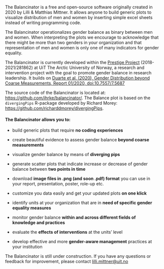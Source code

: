 The Balancinator is a free and open-source software originally created in 2020 by Lilli & Matthias Mittner. It allows anyone to build generic plots to visualize distribution of men and women by inserting simple excel sheets instead of writing programming code. 

The Balancinator operationalizes gender balance as binary between men and women. When interpreting the plots we encourage to acknowledge that there might be more than two genders in your organization and that representation of men and women is only one of many indicators for gender equality. 

The Balancinator is currently developed within the [Prestige Project](https://uit.no/research/prestige) (2018-2021/281862) at UiT The Arctic University of Norway, a research and intervention project with the goal to promote gender balance in research leadership. It builds on [Duarte et al. (2020), Gender Distribution beyond Coarse Measurements, Report 01/2020, doi:10.7557/7.5687](https://doi.org/10.7557/7.5687)


The source code of the Balancinator is located at: https://github.com/ihrke/balancinator/. The Balance plot is based on the `divergingPips` R-package developed by Richard Morey: https://github.com/richarddmorey/divergingPips.



<h4>The Balancinator allows you to:</h4> 

- build generic plots that require **no coding experiences**
- create beautiful evidence to assess gender balance **beyond coarse measurements**
- visualize gender balance by means of **diverging pips**
- generate scatter plots that indicate increase or decrease of gender balance between **two points in time**


- download **image files in .png  (and soon .pdf) format** you can use in your report, presentation, poster, role-up etc.
- customize you data easily and get your updated plots **on one klick**

- identify units at your organization that are in **need of specific gender equality measures**
- monitor gender balance **within and across different fields of knowledge and practices**
- evaluate the **effects of interventions** at the units’ level

- develop effective and more **gender-aware management** practices at your institution

The Balancinator is still under construction. If you have any questions or feedback for improvement, please contact lilli.mittner@uit.no

